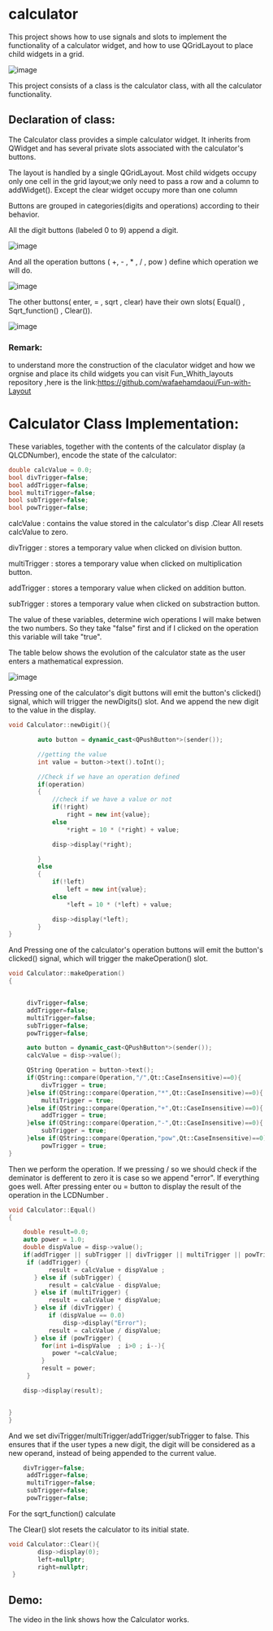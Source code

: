 # calculator

This project shows how to use signals and slots to implement the functionality of a calculator widget, and how to use QGridLayout to place child widgets in a grid.

![image](https://user-images.githubusercontent.com/75392302/141868380-331a6cd1-1f0b-452c-899a-75543cbac429.png)


This project consists of a class is the calculator class, with all the calculator functionality.

## Declaration of class:

The Calculator class provides a simple calculator widget. It inherits from QWidget and has several private slots associated with the calculator's buttons.

The layout is handled by a single QGridLayout. Most child widgets occupy only one cell in the grid layout;we only need to pass a row and a column to addWidget(). Except the clear widget occupy more than one column

Buttons are grouped in categories(digits and operations) according to their behavior.

All the digit buttons (labeled 0 to 9) append a digit.

![image](https://user-images.githubusercontent.com/75392302/141998955-794124f0-6c57-4667-b2f2-84ae0fb3d009.png)


And all the operation buttons ( +, - , * , / , pow ) define which operation we will do.

![image](https://user-images.githubusercontent.com/75392302/141999251-d978eebc-9049-4476-a0c1-f96163679b13.png)


The other buttons( enter, = , sqrt , clear) have their own slots( Equal() , Sqrt_function() , Clear()).

![image](https://user-images.githubusercontent.com/75392302/141999538-ef378f6e-f11c-4c61-bc0c-9c68631454dd.png)

### Remark:
to understand more the construction of the claculator widget and how we orgnise and place its child widgets you can visit Fun_Whith_layouts repository ,here is the link:https://github.com/wafaehamdaoui/Fun-with-Layout

# Calculator Class Implementation:

These variables, together with the contents of the calculator display (a QLCDNumber), encode the state of the calculator:

```cpp
double calcValue = 0.0;
bool divTrigger=false;
bool addTrigger=false;
bool multiTrigger=false;
bool subTrigger=false;
bool powTrigger=false;
```

calcValue : contains the value stored in the calculator's disp .Clear All resets calcValue to zero.

divTrigger : stores a temporary value when clicked on  division button.

multiTrigger : stores a temporary value when clicked on  multiplication button.

addTrigger : stores a temporary value when clicked on  addition button.

subTrigger : stores a temporary value when clicked on substraction button.

The value of these variables, determine wich operations I will make betwen the two numbers. So they take "false" first and if I clicked on the operation this variable will take "true". 

The table below shows the evolution of the calculator state as the user enters a mathematical expression.

![image](https://user-images.githubusercontent.com/75392302/142051701-4eb9dc09-549c-488d-90e5-47ea78d83c50.png)

Pressing one of the calculator's digit buttons will emit the button's clicked() signal, which will trigger the newDigits() slot. And we append the new digit to the value in the display.

```cpp
void Calculator::newDigit(){

        auto button = dynamic_cast<QPushButton*>(sender());

        //getting the value
        int value = button->text().toInt();

        //Check if we have an operation defined
        if(operation)
        {
            //check if we have a value or not
            if(!right)
                right = new int{value};
            else
                *right = 10 * (*right) + value;

            disp->display(*right);

        }
        else
        {
            if(!left)
                left = new int{value};
            else
                *left = 10 * (*left) + value;

            disp->display(*left);
        }
}
```

And Pressing one of the calculator's operation buttons will emit the button's clicked() signal, which will trigger the makeOperation() slot.

```cpp
void Calculator::makeOperation()
{


     divTrigger=false;
     addTrigger=false;
     multiTrigger=false;
     subTrigger=false;
     powTrigger=false;

     auto button = dynamic_cast<QPushButton*>(sender());
     calcValue = disp->value();

     QString Operation = button->text();
     if(QString::compare(Operation,"/",Qt::CaseInsensitive)==0){
         divTrigger = true;
     }else if(QString::compare(Operation,"*",Qt::CaseInsensitive)==0){
         multiTrigger = true;
     }else if(QString::compare(Operation,"+",Qt::CaseInsensitive)==0){
         addTrigger = true;
     }else if(QString::compare(Operation,"-",Qt::CaseInsensitive)==0){
         subTrigger = true;
     }else if(QString::compare(Operation,"pow",Qt::CaseInsensitive)==0){
         powTrigger = true;
}
```

Then we perform the operation. If we pressing  / so we should check if the deminator is defferent to zero it is case so we append "error". If everything goes well. After pressing enter ou = button to display the result of the operation in the LCDNumber .

```cpp
void Calculator::Equal()
{

    double result=0.0;
    auto power = 1.0;
    double dispValue = disp->value();
    if(addTrigger || subTrigger || divTrigger || multiTrigger || powTrigger){
     if (addTrigger) {
           result = calcValue + dispValue ;
       } else if (subTrigger) {
           result = calcValue - dispValue;
       } else if (multiTrigger) {
           result = calcValue * dispValue;
       } else if (divTrigger) {
           if (dispValue == 0.0)
               disp->display("Error");
           result = calcValue / dispValue;
       } else if (powTrigger) {
         for(int i=dispValue  ; i>0 ; i--){
            power *=calcValue;
         }
         result = power;
     }

    disp->display(result);


}
}
```

And we set diviTrigger/multiTrigger/addTrigger/subTrigger to false. This ensures that if the user types a new digit, the digit will be considered as a new operand, instead of being appended to the current value.

```cpp
    divTrigger=false;
     addTrigger=false;
     multiTrigger=false;
     subTrigger=false;
     powTrigger=false;
```

For the sqrt_function() calculate 

The Clear() slot resets the calculator to its initial state.

```cpp
void Calculator::Clear(){
        disp->display(0);
        left=nullptr;
        right=nullptr;
 }
```

## Demo:
The video in the link shows how the Calculator works.




